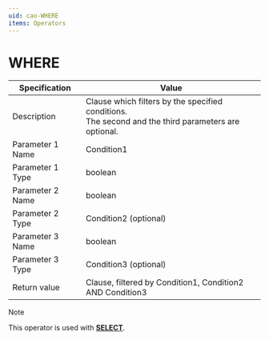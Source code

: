 ```yaml
---
uid: cao-WHERE
items: Operators
---
```


# WHERE 

| Specification         | Value                                                        |
| --------------------- | ------------------------------------------------------------ |
| Description           | Clause which filters by the specified conditions. <br> The second and the third parameters are optional.          |
| Parameter 1 Name      | Condition1                                                      |
| Parameter 1 Type      | boolean                                    |
| Parameter 2 Name      | boolean                                                           |
| Parameter 2 Type      | Condition2 (optional)                                                          |
| Parameter 3 Name      | boolean                                                            |
| Parameter 3 Type      | Condition3 (optional)                                                            |
| Return value          | Clause, filtered by Condition1, Condition2 AND Condition3                                                       |

> [!NOTE]
> 
> This operator is used with **[SELECT](https://docs.erp.net/tech/advanced/calculated-attributes/operators/select.html)**.
